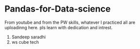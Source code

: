 # Pandas-for-Data-science
From youtube and from the PW skills, whatever I practiced all are uploadinng here. pls learn with dedication and intrest.


1. Sandeep saradhi
2. ws cube tech 
